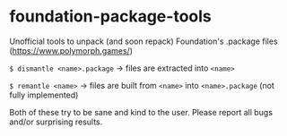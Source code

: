# foundation-package-tools
Unofficial tools to unpack (and soon repack) Foundation's .package files (https://www.polymorph.games/)

`$ dismantle <name>.package`
-> files are extracted into `<name>`

`$ remantle <name>`
-> files are built from `<name>` into `<name>.package` (not fully implemented)

Both of these try to be sane and kind to the user. Please report all bugs and/or surprising results.
